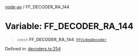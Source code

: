 [node-av](../globals.md) / FF\_DECODER\_RA\_144

# Variable: FF\_DECODER\_RA\_144

> `const` **FF\_DECODER\_RA\_144**: [`FFVideoDecoder`](../type-aliases/FFVideoDecoder.md)

Defined in: [decoders.ts:254](https://github.com/seydx/av/blob/f8631fc881b394300b1479f511d55cf1c370a87f/src/constants/decoders.ts#L254)
